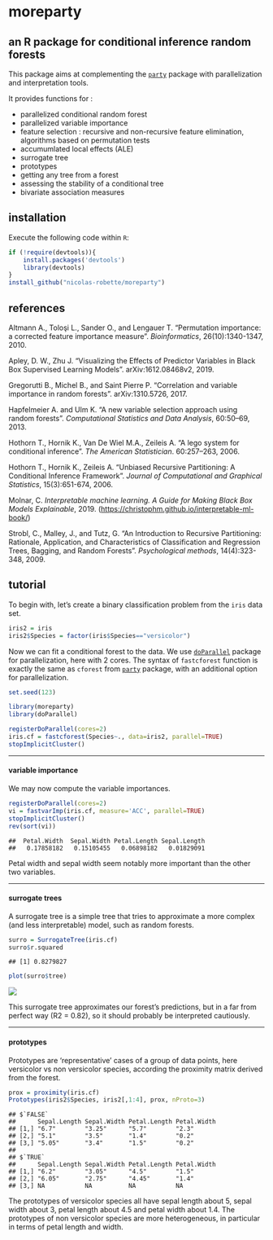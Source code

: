 # moreparty

## an R package for conditional inference random forests

This package aims at complementing the
[`party`](https://cran.r-project.org/web/packages/party/index.html)
package with parallelization and interpretation tools.

It provides functions for :

  - parallelized conditional random forest
  - parallelized variable importance
  - feature selection : recursive and non-recursive feature elimination,
    algorithms based on permutation tests
  - accumumlated local effects (ALE)
  - surrogate tree
  - prototypes
  - getting any tree from a forest
  - assessing the stability of a conditional tree
  - bivariate association measures

## installation

Execute the following code within `R`:

``` r
if (!require(devtools)){
    install.packages('devtools')
    library(devtools)
}
install_github("nicolas-robette/moreparty")
```

## references

Altmann A., Toloşi L., Sander O., and Lengauer T. “Permutation
importance: a corrected feature importance measure”. *Bioinformatics*,
26(10):1340-1347, 2010.

Apley, D. W., Zhu J. “Visualizing the Effects of Predictor Variables in Black Box Supervised Learning Models”. arXiv:1612.08468v2, 2019.

Gregorutti B., Michel B., and Saint Pierre P. “Correlation and variable
importance in random forests”. arXiv:1310.5726, 2017.

Hapfelmeier A. and Ulm K. “A new variable selection approach using
random forests”. *Computational Statistics and Data Analysis*, 60:50–69,
2013.

Hothorn T., Hornik K., Van De Wiel M.A., Zeileis A. “A lego system for
conditional inference”. *The American Statistician*. 60:257–263, 2006.

Hothorn T., Hornik K., Zeileis A. “Unbiased Recursive Partitioning: A
Conditional Inference Framework”. *Journal of Computational and
Graphical Statistics*, 15(3):651-674, 2006.

Molnar, C. *Interpretable machine learning. A Guide for Making Black Box
Models Explainable*, 2019.
(<https://christophm.github.io/interpretable-ml-book/>)

Strobl, C., Malley, J., and Tutz, G. “An Introduction to Recursive
Partitioning: Rationale, Application, and Characteristics of
Classification and Regression Trees, Bagging, and Random Forests”.
*Psychological methods*, 14(4):323-348, 2009.

## tutorial

To begin with, let’s create a binary classification problem from the
`iris` data set.

``` r
iris2 = iris
iris2$Species = factor(iris$Species=="versicolor")
```

Now we can fit a conditional forest to the data. We use
[`doParallel`](https://cran.r-project.org/web/packages/doParallel/index.html)
package for parallelization, here with 2 cores. The syntax of
`fastcforest` function is exactly the same as `cforest` from
[`party`](https://cran.r-project.org/web/packages/party/index.html)
package, with an additional option for parallelization.

``` r
set.seed(123)

library(moreparty)
library(doParallel)

registerDoParallel(cores=2)
iris.cf = fastcforest(Species~., data=iris2, parallel=TRUE)
stopImplicitCluster()
```

-----

#### variable importance

We may now compute the variable importances.

``` r
registerDoParallel(cores=2)
vi = fastvarImp(iris.cf, measure='ACC', parallel=TRUE)
stopImplicitCluster()
rev(sort(vi))
```

    ##  Petal.Width  Sepal.Width Petal.Length Sepal.Length 
    ##   0.17858182   0.15105455   0.06898182   0.01829091

Petal width and sepal width seem notably more important than the other
two variables.

-----

#### surrogate trees

A surrogate tree is a simple tree that tries to approximate a more
complex (and less interpretable) model, such as random forests.

``` r
surro = SurrogateTree(iris.cf)
surro$r.squared
```

    ## [1] 0.8279827

``` r
plot(surro$tree)
```

![](README_files/figure-gfm/surrogate-1.png)<!-- -->

This surrogate tree approximates our forest’s predictions, but in a far
from perfect way (R2 = 0.82), so it should probably be interpreted
cautiously.

-----

#### prototypes

Prototypes are ‘representative’ cases of a group of data points, here
versicolor vs non versicolor species, according the proximity matrix
derived from the forest.

``` r
prox = proximity(iris.cf)
Prototypes(iris2$Species, iris2[,1:4], prox, nProto=3)
```

    ## $`FALSE`
    ##      Sepal.Length Sepal.Width Petal.Length Petal.Width
    ## [1,] "6.7"        "3.25"      "5.7"        "2.3"      
    ## [2,] "5.1"        "3.5"       "1.4"        "0.2"      
    ## [3,] "5.05"       "3.4"       "1.5"        "0.2"      
    ## 
    ## $`TRUE`
    ##      Sepal.Length Sepal.Width Petal.Length Petal.Width
    ## [1,] "6.2"        "3.05"      "4.5"        "1.5"      
    ## [2,] "6.05"       "2.75"      "4.45"       "1.4"      
    ## [3,] NA           NA          NA           NA

The prototypes of versicolor species all have sepal length about 5,
sepal width about 3, petal length about 4.5 and petal width about 1.4.
The prototypes of non versicolor species are more heterogeneous, in
particular in terms of petal length and width.
